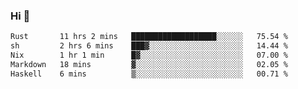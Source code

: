 ### Hi 👋

<!--START_SECTION:waka-->

```txt
Rust       11 hrs 2 mins   ███████████████████░░░░░░   75.54 %
sh         2 hrs 6 mins    ███▓░░░░░░░░░░░░░░░░░░░░░   14.44 %
Nix        1 hr 1 min      █▓░░░░░░░░░░░░░░░░░░░░░░░   07.00 %
Markdown   18 mins         ▓░░░░░░░░░░░░░░░░░░░░░░░░   02.05 %
Haskell    6 mins          ▒░░░░░░░░░░░░░░░░░░░░░░░░   00.71 %
```

<!--END_SECTION:waka-->
